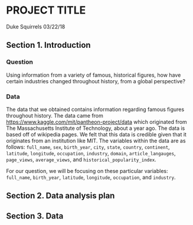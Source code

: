 PROJECT TITLE
================
Duke Squirrels
03/22/18

Section 1. Introduction
-----------------------

### Question

Using information from a variety of famous, historical figures, how have certain industries changed throughout history, from a global perspective?

### Data

The data that we obtained contains information regarding famous figures throughout history. The data came from <https://www.kaggle.com/mit/pantheon-project/data> which originated from The Massachusetts Institute of Technology, about a year ago. The data is based off of wikipedia pages. We felt that this data is credible given that it originates from an institution like MIT. The variables within the data are as follows: `full_name`, `sex`, `birth_year`, `city`, `state`, `country`, `continent`, `latitude`, `longitude`, `occupation`, `industry`, `domain`, `article_langauges`, `page_views`, `average_views`, and `historical_popularity_index`.

For our question, we will be focusing on these particular variables: `full_name`, `birth_year`, `latitude`, `longitude`, `occupation`, and `industry`.

Section 2. Data analysis plan
-----------------------------

Section 3. Data
---------------
